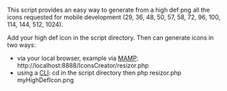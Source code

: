 This script provides an easy way to generate from a high def png all the icons requested for mobile development (29, 36, 48, 50, 57, 58, 72, 96, 100, 114, 144, 512, 1024).

Add your high def icon in the script directory. Then can generate icons in two ways:
- via your local browser, example via [MAMP](http://www.mamp.info/en/index.html): http://localhost:8888/IconsCreator/resizor.php
- using a [CLI](http://en.wikipedia.org/wiki/Command-line_interface): cd in the script directory then php resizor.php myHighDefIcon.png
